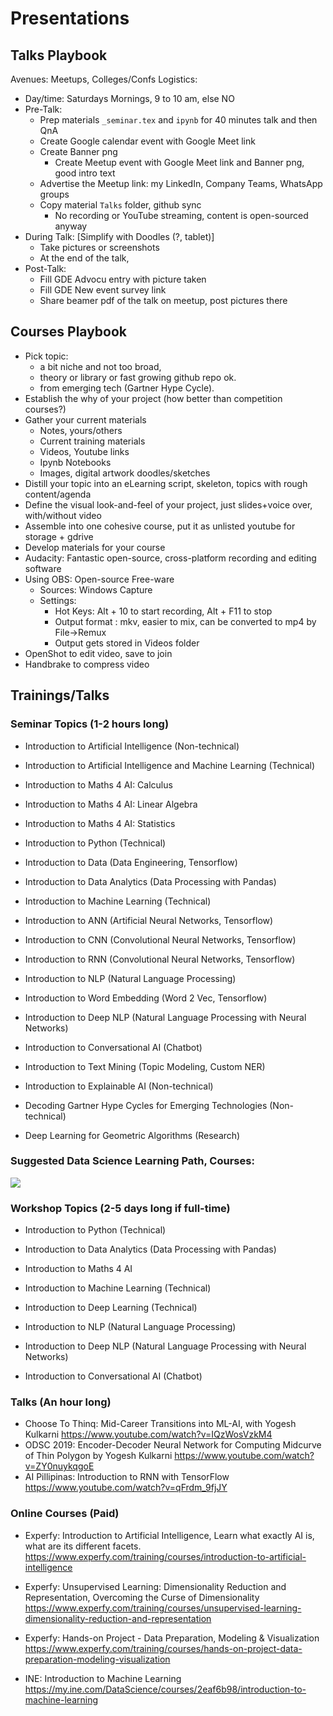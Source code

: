 # Presentations

<!-- 
## Rational
- Being online gives unprecedented reach, scale and if not leveraged, missing a big potential (FOMO!!)
- For Giving back, from classes to masses
- If any $: if in Job, Donate 
- For better-own understanding, clarity
- Can be an individual effort to start with a small team to expand
- Create, not just Consume
- Use cartoon-doodles for explanatory sketches (USP)
- No external dependency, permission-less, infinite leverage, brand building, less risk

## IKIGAI/Specific Knowledge^/Wow^^!!: 
- World needs: huge sustainable-global need-demand for teaching
- Good at: Professional-teaching experience,PhD, Rasa Hero-Certified, GDE ML
- Love doing: teaching, part II of life, giving back, up-leveling Bottom-of-Pyramid
- Paid for: good-simple explanations, passive service

^Specific Knowledge: rare, un-trainable, only through apprenticeship 
^^Not looking for Success, but for Wonder 

 -->

## Talks Playbook
Avenues: Meetups, Colleges/Confs
Logistics:
- Day/time: Saturdays Mornings, 9 to 10 am, else NO
- Pre-Talk:
    - Prep materials `_seminar.tex` and `ipynb` for 40 minutes talk and then QnA
    - Create Google calendar event with Google Meet link
    - Create Banner png 
		- Create Meetup event with Google Meet link and Banner png, good intro text
    - Advertise the Meetup link: my LinkedIn, Company Teams, WhatsApp groups
    - Copy material `Talks` folder, github sync
		- No recording or YouTube streaming, content is open-sourced anyway
- During Talk: [Simplify with Doodles (?, tablet)]
    - Take pictures or screenshots
    - At the end of the talk, 
- Post-Talk:
    - Fill GDE Advocu entry with picture taken
    - Fill GDE New event survey link
    - Share beamer pdf of the talk on meetup, post pictures there

## Courses Playbook
- Pick topic:
	- a bit niche and not too broad, 
	- theory or library or fast growing github repo ok. 
	- from emerging tech (Gartner Hype Cycle). 
- Establish the why of your project (how better than competition courses?)
- Gather your current materials
	- Notes, yours/others
	- Current training materials
	- Videos, Youtube links
	- Ipynb Notebooks
	- Images, digital artwork doodles/sketches
- Distill your topic into an eLearning script, skeleton, topics with rough content/agenda
- Define the visual look-and-feel of your project, just slides+voice over, with/without video
- Assemble into one cohesive course, put it as unlisted youtube for storage + gdrive
- Develop materials for your course
- Audacity: Fantastic open-source, cross-platform recording and editing software
- Using OBS: Open-source Free-ware
	- Sources: Windows Capture
	- Settings:
		- Hot Keys: Alt + 10 to start recording, Alt + F11 to stop
		- Output format : mkv, easier to mix, can be converted to mp4 by File->Remux
		- Output gets stored in Videos folder
- OpenShot to edit video, save to join
- Handbrake to compress video

 
## Trainings/Talks

### Seminar Topics (1-2 hours long)
- Introduction to Artificial Intelligence (Non-technical)
- Introduction to Artificial Intelligence and Machine Learning (Technical)

- Introduction to Maths 4 AI: Calculus
- Introduction to Maths 4 AI: Linear Algebra
- Introduction to Maths 4 AI: Statistics

- Introduction to Python (Technical)

- Introduction to Data (Data Engineering, Tensorflow)
- Introduction to Data Analytics (Data Processing with Pandas)

- Introduction to Machine Learning (Technical)
- Introduction to ANN (Artificial Neural Networks, Tensorflow)
- Introduction to CNN (Convolutional Neural Networks, Tensorflow)
- Introduction to RNN (Convolutional Neural Networks, Tensorflow)

- Introduction to NLP (Natural Language Processing)
- Introduction to Word Embedding (Word 2 Vec, Tensorflow)
- Introduction to Deep NLP (Natural Language Processing with Neural Networks)
- Introduction to Conversational AI (Chatbot)
- Introduction to Text Mining (Topic Modeling, Custom NER)

- Introduction to Explainable AI (Non-technical)
- Decoding Gartner Hype Cycles for Emerging Technologies (Non-technical)
- Deep Learning for Geometric Algorithms (Research)

### Suggested Data Science Learning Path, Courses:

<img src="../LaTeX/images/teaching_data_science_series.png"/>

### Workshop Topics (2-5 days long if full-time)
- Introduction to Python (Technical)
- Introduction to Data Analytics (Data Processing with Pandas)

- Introduction to Maths 4 AI

- Introduction to Machine Learning (Technical)
- Introduction to Deep Learning (Technical)

- Introduction to NLP (Natural Language Processing)
- Introduction to Deep NLP (Natural Language Processing with Neural Networks)

- Introduction to Conversational AI (Chatbot)

### Talks (An hour long)
- Choose To Thinq: Mid-Career Transitions into ML-AI, with Yogesh Kulkarni https://www.youtube.com/watch?v=IQzWosVzkM4
- ODSC 2019: Encoder-Decoder Neural Network for Computing Midcurve of Thin Polygon by Yogesh Kulkarni https://www.youtube.com/watch?v=ZY0nuykqgoE
- AI Pillipinas: Introduction to RNN with TensorFlow https://www.youtube.com/watch?v=qFrdm_9fjJY

### Online Courses (Paid)
- Experfy: Introduction to Artificial Intelligence, Learn what exactly AI is, what are its different facets.
https://www.experfy.com/training/courses/introduction-to-artificial-intelligence

- Experfy: Unsupervised Learning: Dimensionality Reduction and Representation, Overcoming the Curse of Dimensionality
https://www.experfy.com/training/courses/unsupervised-learning-dimensionality-reduction-and-representation

- Experfy: Hands-on Project - Data Preparation, Modeling & Visualization
https://www.experfy.com/training/courses/hands-on-project-data-preparation-modeling-visualization

- INE: Introduction to Machine Learning 
https://my.ine.com/DataScience/courses/2eaf6b98/introduction-to-machine-learning

